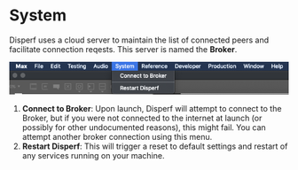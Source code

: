 # System

Disperf uses a cloud server to maintain the list of connected peers and facilitate connection reqests. This server is named the **Broker**. 

![](img/system_menu.png)

1. **Connect to Broker**: Upon launch, Disperf will attempt to connect to the Broker, but if you were not connected to the internet at launch (or possibly for other undocumented reasons), this might fail. You can attempt another broker connection using this menu. 
2. **Restart Disperf**: This will trigger a reset to default settings and restart of any services running on your machine. 